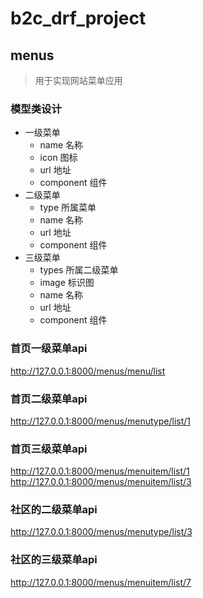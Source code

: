 # b2c_drf_project

## menus
> 用于实现网站菜单应用

### 模型类设计
- 一级菜单
    - name 名称
    - icon 图标
    - url  地址
    - component 组件
- 二级菜单
    - type 所属菜单
    - name 名称
    - url  地址
    - component 组件
- 三级菜单
    - types 所属二级菜单
    - image 标识图
    - name 名称
    - url  地址
    - component 组件


### 首页一级菜单api
http://127.0.0.1:8000/menus/menu/list

### 首页二级菜单api
http://127.0.0.1:8000/menus/menutype/list/1

### 首页三级菜单api
http://127.0.0.1:8000/menus/menuitem/list/1
http://127.0.0.1:8000/menus/menuitem/list/3

### 社区的二级菜单api
http://127.0.0.1:8000/menus/menutype/list/3

### 社区的三级菜单api
http://127.0.0.1:8000/menus/menuitem/list/7
